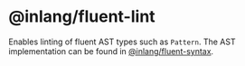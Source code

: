 # @inlang/fluent-lint

Enables linting of fluent AST types such as `Pattern`. The AST implementation can be found in [@inlang/fluent-syntax](../fluent-syntax).
